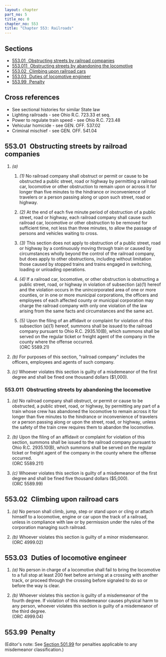 ```yaml
---
layout: chapter
part_no: 5
title_no: 0
chapter_no: 553
title: "Chapter 553: Railroads"
---
```


## Sections

* [553.01   Obstructing streets by railroad companies](#55301-obstructing-streets-by-railroad-companies)
* [553.011   Obstructing streets by abandoning the locomotive](#553011-obstructing-streets-by-abandoning-the-locomotive)
* [553.02   Climbing upon railroad cars](#55302-climbing-upon-railroad-cars)
* [553.03   Duties of locomotive engineer](#55303-duties-of-locomotive-engineer)
* [553.99   Penalty](#55399-penalty)

## Cross references

* See sectional histories for similar State law
* Lighting railroads - see Ohio R.C. 723.33 et seq.
* Power to regulate train speed - see Ohio R.C. 723.48
* Vehicular homicide - see GEN. OFF. 537.02
* Criminal mischief - see GEN. OFF. 541.04

## 553.01   Obstructing streets by railroad companies

1. _(a)_

    1. _(1)_ No railroad company shall obstruct or permit or cause to be
    obstructed a public street, road or highway by permitting a railroad car,
    locomotive or other obstruction to remain upon or across it for longer than
    five minutes to the hindrance or inconvenience of travelers or a person
    passing along or upon such street, road or highway.

    2. _(2)_ At the end of each five minute period of obstruction of a public
    street, road or highway, each railroad company shall cause such railroad
    car, locomotive or other obstruction to be removed for sufficient time, not
    less than three minutes, to allow the passage of persons and vehicles
    waiting to cross.

    3. _(3)_ This section does not apply to obstruction of a public street, road
    or highway by a continuously moving through train or caused by circumstances
    wholly beyond the control of the railroad company, but does apply to other
    obstructions, including without limitation those caused by stopped trains
    and trains engaged in switching, loading or unloading operations.

    4. _(4)_ If a railroad car, locomotive, or other obstruction is obstructing
    a public street, road, or highway in violation of subsection (a)(1) hereof
    and the violation occurs in the unincorporated area of one or more counties,
    or in one or more municipal corporations, the officers and employees of each
    affected county or municipal corporation may charge the railroad company
    with only one violation of the law arising from the same facts and
    circumstances and the same act.

    5. _(5)_ Upon the filing of an affidavit or complaint for violation of this
    subsection (a)(1) hereof, summons shall be issued to the railroad company
    pursuant to Ohio R.C. 2935.10(B), which summons shall be served on the
    regular ticket or freight agent of the company in the county where the
    offense occurred.\
    (ORC 5589.21)

2. _(b)_ For purposes of this section, "railroad company" includes the officers,
employees and agents of such company.

3. _(c)_ Whoever violates this section is guilty of a misdemeanor of the first
degree and shall be fined one thousand dollars ($1,000).

### 553.011   Obstructing streets by abandoning the locomotive

1. _(a)_ No railroad company shall obstruct, or permit or cause to be
obstructed, a public street, road, or highway, by permitting any part of a train
whose crew has abandoned the locomotive to remain across it for longer than five
minutes to the hindrance or inconvenience of travelers or a person passing along
or upon the street, road, or highway, unless the safety of the train crew
requires them to abandon the locomotive.

2. _(b)_ Upon the filing of an affidavit or complaint for violation of this
section, summons shall be issued to the railroad company pursuant to Ohio R.C.
2935.10(B), which summons shall be served on the regular ticket or freight agent
of the company in the county where the offense occurred.\
(ORC 5589.211)

3. _(c)_ Whoever violates this section is guilty of a misdemeanor of the first
degree and shall be fined five thousand dollars ($5,000).\
(ORC 5589.99)

## 553.02   Climbing upon railroad cars

1. _(a)_ No person shall climb, jump, step or stand upon or cling or attach
himself to a locomotive, engine or car upon the track of a railroad, unless in
compliance with law or by permission under the rules of the corporation managing
such railroad.

2. _(b)_ Whoever violates this section is guilty of a minor misdemeanor.\
(ORC 4999.02)

## 553.03   Duties of locomotive engineer

1. _(a)_ No person in charge of a locomotive shall fail to bring the locomotive
to a full stop at least 200 feet before arriving at a crossing with another
track, or proceed through the crossing before signaled to do so or before the
way is clear.

2. _(b)_ Whoever violates this section is guilty of a misdemeanor of the fourth
degree. If violation of this misdemeanor causes physical harm to any person,
whoever violates this section is guilty of a misdemeanor of the third degree.\
(ORC 4999.04)

## 553.99   Penalty

(Editor's note: See [Section 501.99][] for penalties applicable to any
misdemeanor classification.)

[Section 501.99]:</chapters/chapter-501-general-provisions-and-penalty/#50199-penalties-for-misdemeanors>
